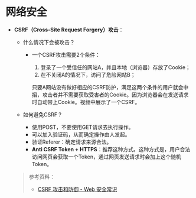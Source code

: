 # 网络安全

- **CSRF（Cross-Site Request Forgery）攻击**：

  - 什么情况下会被攻击？

    - 一个CSRF攻击需要2个条件：

      1. 登录了一个受信任的网站A，并且本地（浏览器）存放了Cookie；
      2. 在不关闭A的情况下，访问了危险网站B；

      只要A网站没有做好相应的CSRF防护，满足这两个条件的用户就会中招，攻击者并不需要获取受害者的Cookie。因为浏览器会在发送请求时自动带上Cookie。视频中展示了一个CSRF。

  - 如何避免CSRF？

    - 使用POST，不要使用GET请求去执行操作。
    - 可以加入验证码，从而确定操作由人发起。
    - 验证Referer：确定请求来源合法。
    - **Anti CSRF Token + HTTPS**：推荐这种方式。这种方式是，用户合法访问网页会获取一个Token，通过网页发送请求时会加上这个随机Token。

  > 参考资料：
  >
  > - [CSRF 攻击和防御 - Web 安全常识](https://www.bilibili.com/video/BV1iW411171s?spm_id_from=333.337.search-card.all.click)